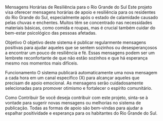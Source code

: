 Mensagens Horárias de Resiliência para o Rio Grande do Sul
Este projeto visa oferecer mensagens horárias de apoio e resiliência para os residentes do Rio Grande do Sul, especialmente após o estado de calamidade causado pelas chuvas e enchentes. Muitos têm se concentrado nas necessidades materiais básicas, como comida e roupas, mas é crucial também cuidar do bem-estar psicológico das pessoas afetadas.

Objetivo
O objetivo deste sistema é publicar regularmente mensagens positivas para ajudar aqueles que se sentem sozinhos ou desesperançosos a encontrar um pouco de resiliência e fé. Essas mensagens podem ser um lembrete reconfortante de que não estão sozinhos e que há esperança mesmo nos momentos mais difíceis.

Funcionamento
O sistema publicará automaticamente uma nova mensagem a cada hora em um canal específico (X) para alcançar aqueles que precisam de apoio emocional. As mensagens serão cuidadosamente selecionadas para promover otimismo e fortalecer o espírito comunitário.

Como Contribuir
Se você deseja contribuir com este projeto, sinta-se à vontade para sugerir novas mensagens ou melhorias no sistema de publicação. Todas as formas de apoio são bem-vindas para ajudar a espalhar positividade e esperança para os habitantes do Rio Grande do Sul.
